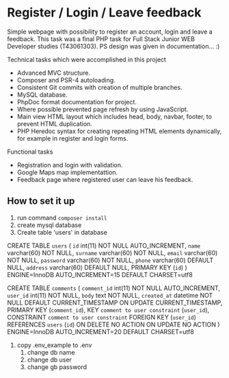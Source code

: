 # Register / Login / Leave feedback 

Simple webpage with possibility to register an account, login and leave a feedback. This task was 
a final PHP task for Full Stack Junior WEB Developer studies (T43061303). PS design was given in documentation... :)

Technical tasks which were accomplished in this project

- Advanced MVC structure.
- Composer and PSR-4 autoloading.
- Consistent Git commits with creation of multiple branches.
- MySQL database.
- PhpDoc format documentation for project.
- Where possible prevented page refresh by using JavaScript.
- Main view HTML layout which includes head, body, navbar, footer, to prevent HTML duplication.
- PHP Heredoc syntax for creating repeating HTML elements dynamically, for example in register and login forms.
  
Functional tasks

- Registration and login with validation.
- Google Maps map implementattion.
- Feedback page where registered user can leave his feedback.

## How to set it up

1. run command `composer install`
1. create mysql database
1. Create table 'users' in database

CREATE TABLE `users` (
`id` int(11) NOT NULL AUTO_INCREMENT,
`name` varchar(60) NOT NULL,
`surname` varchar(60) NOT NULL,
`email` varchar(60) NOT NULL,
`password` varchar(60) NOT NULL,
`phone` varchar(60) DEFAULT NULL,
`address` varchar(60) DEFAULT NULL,
PRIMARY KEY (`id`)
) ENGINE=InnoDB AUTO_INCREMENT=15 DEFAULT CHARSET=utf8

CREATE TABLE `comments` (
`comment_id` int(11) NOT NULL AUTO_INCREMENT,
`user_id` int(11) NOT NULL,
`body` text NOT NULL,
`created_at` datetime NOT NULL DEFAULT CURRENT_TIMESTAMP ON UPDATE CURRENT_TIMESTAMP,
PRIMARY KEY (`comment_id`),
KEY `comment to user constraint` (`user_id`),
CONSTRAINT `comment to user constraint` FOREIGN KEY (`user_id`) REFERENCES `users` (`id`) ON DELETE NO ACTION ON UPDATE NO ACTION
) ENGINE=InnoDB AUTO_INCREMENT=20 DEFAULT CHARSET=utf8

1. copy .env_example to .env
    1. change db name
    1. change db user
    1. change gb password

